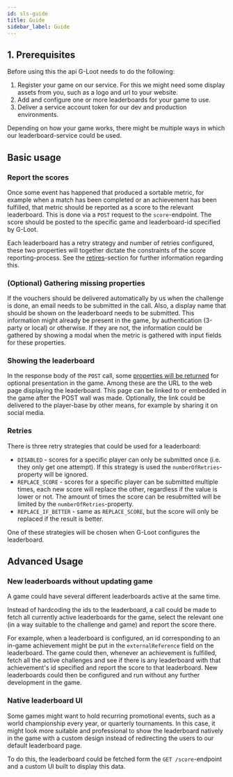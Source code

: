 ```yaml
---
id: sls-guide
title: Guide
sidebar_label: Guide
---
```


## 1. Prerequisites

Before using this the api G-Loot needs to do the following:

1. Register your game on our service. For this we might need some display assets from you, such as a logo and url to your website.
2. Add and configure one or more leaderboards for your game to use.
3. Deliver a service account token for our dev and production environments.

Depending on how your game works, there might be multiple ways in which our leaderboard-service could be used.

## Basic usage

### Report the scores

Once some event has happened that produced a sortable metric, for example when a match has been completed or an achievement has been fulfilled, that metric should be reported as a score to the relevant leaderboard. This is done via a `POST` request to the `score`-endpoint. The score should be posted to the specific game and leaderboard-id specified by G-Loot.

Each leaderboard has a retry strategy and number of retries configured, these two properties will together dictate the constraints of the score reporting-process. See the [retires](#retries)-section for further information regarding this.

### (Optional) Gathering missing properties

If the vouchers should be delivered automatically by us when the challenge is done, an email needs to be submitted in the call. Also, a display name that should be shown on the leaderboard needs to be submitted. This information might already be present in the game, by authentication (3-party or local) or otherwise. If they are not, the information could be gathered by showing a modal when the metric is gathered with input fields for these properties.

### Showing the leaderboard

In the response body of the `POST` call, some [properties will be returned](sls-api.md#report-a-score-to-a-leaderboard) for optional presentation in the game. Among these are the URL to the web page displaying the leaderboard. This page can be linked to or embedded in the game after the POST wall was made. Optionally, the link could be delivered to the player-base by other means, for example by sharing it on social media.

### Retries

There is three retry strategies that could be used for a leaderboard:

- `DISABLED` - scores for a specific player can only be submitted once (i.e. they only get one attempt). If this strategy is used the `numberOfRetries`-property will be ignored.
- `REPLACE_SCORE` - scores for a specific player can be submitted multiple times, each new score will replace the other, regardless if the value is lower or not. The amount of times the score can be resubmitted will be limited by the `numberOfRetries`-property.
- `REPLACE_IF_BETTER` - same as `REPLACE_SCORE`, but the score will only be replaced if the result is better.

One of these strategies will be chosen when G-Loot configures the leaderboard.

## Advanced Usage

### New leaderboards without updating game

A game could have several different leaderboards active at the same time.

Instead of hardcoding the ids to the leaderboard, a call could be made to fetch all currently active leaderboards for the game, select the relevant one (in a way suitable to the challenge and game) and report the score there.

For example, when a leaderboard is configured, an id corresponding to an in-game achievement might be put in the `externalReference` field on the leaderboard. The game could then, whenever an achievement is fulfilled, fetch all the active challenges and see if there is any leaderboard with that achievement's id specified and report the score to that leaderboard. New leaderboards could then be configured and run without any further development in the game.

### Native leaderboard UI

Some games might want to hold recurring promotional events, such as a world championship every year, or quarterly tournaments. In this case, it might look more suitable and professional to show the leaderboard natively in the game with a custom design instead of redirecting the users to our default leaderboard page.

To do this, the leaderboard could be fetched form the `GET /score`-endpoint and a custom UI built to display this data.
